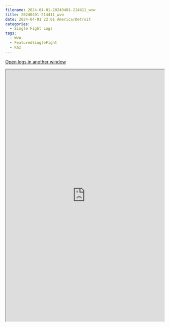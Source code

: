 ```yaml
---
filename: 2024-04-01-20240401-214411_wvw
title: 20240401-214411_wvw
date: 2024-04-01 22:01 America/Detroit
categories:
  - Single Fight Logs
tags:
  - WvW
  - FeaturedSingleFight
  - Kaz
---
```

<a href="https://wvw.report/aDnh-20240401-214411_wvw" target="_blank">Open logs in another window</a>


<iframe src="https://wvw.report/aDnh-20240401-214411_wvw" width="100%" height="800" style="display:block; margin: 0 auto;"> </iframe>